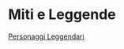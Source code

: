 # Miti e Leggende

[Personaggi Leggendari](Personaggi%20Leggendari%209d427a8e62a34b8787dcfd3fd1b8e63c.md)